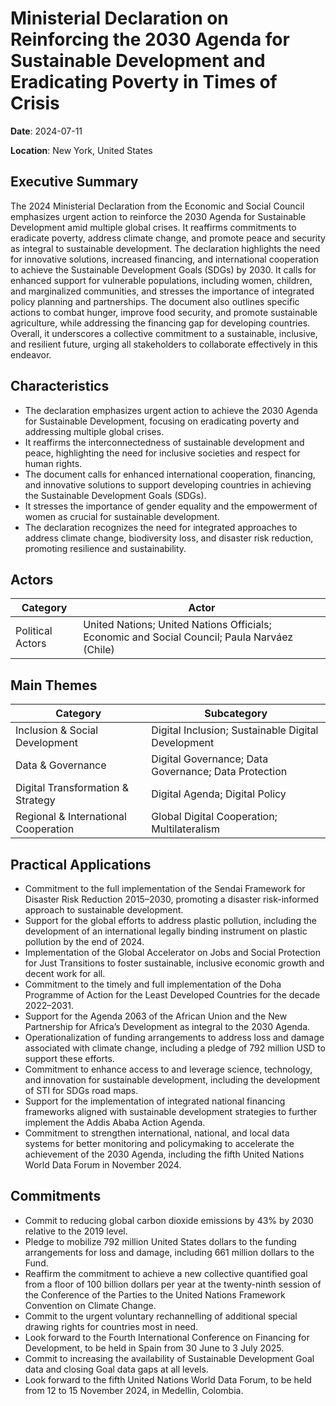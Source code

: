 # Ministerial Declaration on Reinforcing the 2030 Agenda for Sustainable Development and Eradicating Poverty in Times of Crisis

**Date**: 2024-07-11

**Location**: New York, United States

## Executive Summary

The 2024 Ministerial Declaration from the Economic and Social Council emphasizes urgent action to reinforce the 2030 Agenda for Sustainable Development amid multiple global crises. It reaffirms commitments to eradicate poverty, address climate change, and promote peace and security as integral to sustainable development. The declaration highlights the need for innovative solutions, increased financing, and international cooperation to achieve the Sustainable Development Goals (SDGs) by 2030. It calls for enhanced support for vulnerable populations, including women, children, and marginalized communities, and stresses the importance of integrated policy planning and partnerships. The document also outlines specific actions to combat hunger, improve food security, and promote sustainable agriculture, while addressing the financing gap for developing countries. Overall, it underscores a collective commitment to a sustainable, inclusive, and resilient future, urging all stakeholders to collaborate effectively in this endeavor.

## Characteristics

- The declaration emphasizes urgent action to achieve the 2030 Agenda for Sustainable Development, focusing on eradicating poverty and addressing multiple global crises.
- It reaffirms the interconnectedness of sustainable development and peace, highlighting the need for inclusive societies and respect for human rights.
- The document calls for enhanced international cooperation, financing, and innovative solutions to support developing countries in achieving the Sustainable Development Goals (SDGs).
- It stresses the importance of gender equality and the empowerment of women as crucial for sustainable development.
- The declaration recognizes the need for integrated approaches to address climate change, biodiversity loss, and disaster risk reduction, promoting resilience and sustainability.

## Actors

| Category | Actor |
| --- | --- |
| Political Actors | United Nations; United Nations Officials; Economic and Social Council; Paula Narváez (Chile) |

## Main Themes

| Category | Subcategory |
| --- | --- |
| Inclusion & Social Development | Digital Inclusion; Sustainable Digital Development |
| Data & Governance | Digital Governance; Data Governance; Data Protection |
| Digital Transformation & Strategy | Digital Agenda; Digital Policy |
| Regional & International Cooperation | Global Digital Cooperation; Multilateralism |

## Practical Applications

- Commitment to the full implementation of the Sendai Framework for Disaster Risk Reduction 2015–2030, promoting a disaster risk-informed approach to sustainable development.
- Support for the global efforts to address plastic pollution, including the development of an international legally binding instrument on plastic pollution by the end of 2024.
- Implementation of the Global Accelerator on Jobs and Social Protection for Just Transitions to foster sustainable, inclusive economic growth and decent work for all.
- Commitment to the timely and full implementation of the Doha Programme of Action for the Least Developed Countries for the decade 2022–2031.
- Support for the Agenda 2063 of the African Union and the New Partnership for Africa’s Development as integral to the 2030 Agenda.
- Operationalization of funding arrangements to address loss and damage associated with climate change, including a pledge of 792 million USD to support these efforts.
- Commitment to enhance access to and leverage science, technology, and innovation for sustainable development, including the development of STI for SDGs road maps.
- Support for the implementation of integrated national financing frameworks aligned with sustainable development strategies to further implement the Addis Ababa Action Agenda.
- Commitment to strengthen international, national, and local data systems for better monitoring and policymaking to accelerate the achievement of the 2030 Agenda, including the fifth United Nations World Data Forum in November 2024.

## Commitments

- Commit to reducing global carbon dioxide emissions by 43% by 2030 relative to the 2019 level.
- Pledge to mobilize 792 million United States dollars to the funding arrangements for loss and damage, including 661 million dollars to the Fund.
- Reaffirm the commitment to achieve a new collective quantified goal from a floor of 100 billion dollars per year at the twenty-ninth session of the Conference of the Parties to the United Nations Framework Convention on Climate Change.
- Commit to the urgent voluntary rechannelling of additional special drawing rights for countries most in need.
- Look forward to the Fourth International Conference on Financing for Development, to be held in Spain from 30 June to 3 July 2025.
- Commit to increasing the availability of Sustainable Development Goal data and closing Goal data gaps at all levels.
- Look forward to the fifth United Nations World Data Forum, to be held from 12 to 15 November 2024, in Medellin, Colombia.